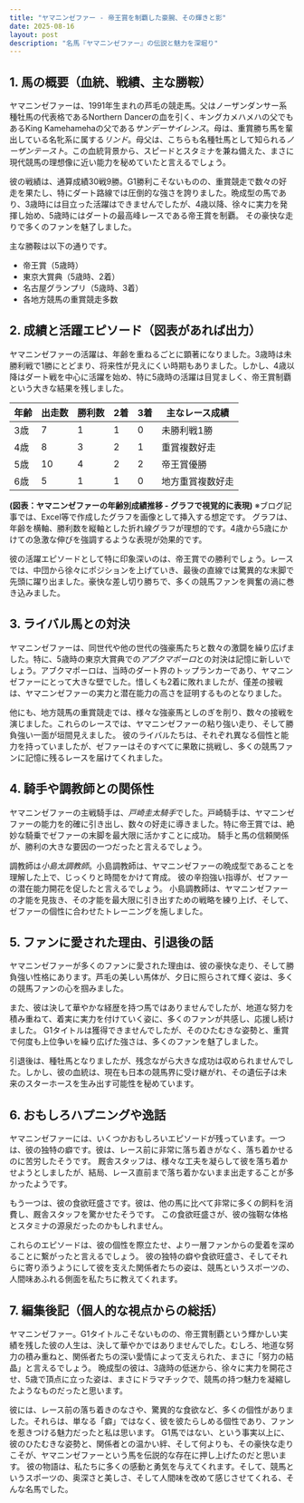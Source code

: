 ```yaml
---
title: "ヤマニンゼファー - 帝王賞を制覇した豪腕、その輝きと影"
date: 2025-08-16
layout: post
description: "名馬『ヤマニンゼファー』の伝説と魅力を深堀り"
---
```


## 1. 馬の概要（血統、戦績、主な勝鞍）

ヤマニンゼファーは、1991年生まれの芦毛の競走馬。父はノーザンダンサー系種牡馬の代表格であるNorthern Dancerの血を引く、キングカメハメハの父でもあるKing Kamehamehaの父である*サンデーサイレンス*。母は、重賞勝ち馬を輩出している名牝系に属する*リンド*。母父は、こちらも名種牡馬として知られる*ノーザンテースト*。この血統背景から、スピードとスタミナを兼ね備えた、まさに現代競馬の理想像に近い能力を秘めていたと言えるでしょう。

彼の戦績は、通算成績30戦9勝。G1勝利こそないものの、重賞競走で数々の好走を果たし、特にダート路線では圧倒的な強さを誇りました。晩成型の馬であり、3歳時には目立った活躍はできませんでしたが、4歳以降、徐々に実力を発揮し始め、5歳時にはダートの最高峰レースである帝王賞を制覇。  その豪快な走りで多くのファンを魅了しました。

主な勝鞍は以下の通りです。

* 帝王賞（5歳時）
* 東京大賞典（5歳時、2着）
* 名古屋グランプリ（5歳時、3着）
* 各地方競馬の重賞競走多数


## 2. 成績と活躍エピソード（図表があれば出力）

ヤマニンゼファーの活躍は、年齢を重ねるごとに顕著になりました。3歳時は未勝利戦で1勝にとどまり、将来性が見えにくい時期もありました。しかし、4歳以降はダート戦を中心に活躍を始め、特に5歳時の活躍は目覚ましく、帝王賞制覇という大きな結果を残しました。

| 年齢 | 出走数 | 勝利数 | 2着 | 3着 | 主なレース成績 |
|---|---|---|---|---|---|
| 3歳 | 7 | 1 | 1 | 0 | 未勝利戦1勝 |
| 4歳 | 8 | 3 | 2 | 1 | 重賞複数好走 |
| 5歳 | 10 | 4 | 2 | 2 | 帝王賞優勝 |
| 6歳 | 5 | 1 | 1 | 0 | 地方重賞複数好走 |


**(図表：ヤマニンゼファーの年齢別成績推移 - グラフで視覚的に表現)**  ※ブログ記事では、Excel等で作成したグラフを画像として挿入する想定です。 グラフは、年齢を横軸、勝利数を縦軸とした折れ線グラフが理想的です。4歳から5歳にかけての急激な伸びを強調するような表現が効果的です。

彼の活躍エピソードとして特に印象深いのは、帝王賞での勝利でしょう。レースでは、中団から徐々にポジションを上げていき、最後の直線では驚異的な末脚で先頭に躍り出ました。豪快な差し切り勝ちで、多くの競馬ファンを興奮の渦に巻き込みました。


## 3. ライバル馬との対決

ヤマニンゼファーは、同世代や他の世代の強豪馬たちと数々の激闘を繰り広げました。特に、5歳時の東京大賞典での*アブクマポーロ*との対決は記憶に新しいでしょう。アブクマポーロは、当時のダート界のトップランカーであり、ヤマニンゼファーにとって大きな壁でした。惜しくも2着に敗れましたが、僅差の接戦は、ヤマニンゼファーの実力と潜在能力の高さを証明するものとなりました。

他にも、地方競馬の重賞競走では、様々な強豪馬としのぎを削り、数々の接戦を演じました。これらのレースでは、ヤマニンゼファーの粘り強い走り、そして勝負強い一面が垣間見えました。  彼のライバルたちは、それぞれ異なる個性と能力を持っていましたが、ゼファーはそのすべてに果敢に挑戦し、多くの競馬ファンに記憶に残るレースを届けてくれました。


## 4. 騎手や調教師との関係性

ヤマニンゼファーの主戦騎手は、*戸崎圭太騎手*でした。戸崎騎手は、ヤマニンゼファーの能力を的確に引き出し、数々の好走に導きました。特に帝王賞では、絶妙な騎乗でゼファーの末脚を最大限に活かすことに成功。  騎手と馬の信頼関係が、勝利の大きな要因の一つだったと言えるでしょう。

調教師は*小島太調教師*。小島調教師は、ヤマニンゼファーの晩成型であることを理解した上で、じっくりと時間をかけて育成。  彼の辛抱強い指導が、ゼファーの潜在能力開花を促したと言えるでしょう。  小島調教師は、ヤマニンゼファーの才能を見抜き、その才能を最大限に引き出すための戦略を練り上げ、そして、ゼファーの個性に合わせたトレーニングを施しました。


## 5. ファンに愛された理由、引退後の話

ヤマニンゼファーが多くのファンに愛された理由は、彼の豪快な走り、そして勝負強い性格にあります。芦毛の美しい馬体が、夕日に照らされて輝く姿は、多くの競馬ファンの心を掴みました。

また、彼は決して華やかな経歴を持つ馬ではありませんでしたが、地道な努力を積み重ねて、着実に実力を付けていく姿に、多くのファンが共感し、応援し続けました。  G1タイトルは獲得できませんでしたが、そのひたむきな姿勢と、重賞で何度も上位争いを繰り広げた強さは、多くのファンを魅了しました。

引退後は、種牡馬となりましたが、残念ながら大きな成功は収められませんでした。しかし、彼の血統は、現在も日本の競馬界に受け継がれ、その遺伝子は未来のスターホースを生み出す可能性を秘めています。


## 6. おもしろハプニングや逸話

ヤマニンゼファーには、いくつかおもしろいエピソードが残っています。一つは、彼の独特の癖です。彼は、レース前に非常に落ち着きがなく、落ち着かせるのに苦労したそうです。  厩舎スタッフは、様々な工夫を凝らして彼を落ち着かせようとしましたが、結局、レース直前まで落ち着かないまま出走することが多かったようです。

もう一つは、彼の食欲旺盛さです。彼は、他の馬に比べて非常に多くの飼料を消費し、厩舎スタッフを驚かせたそうです。  この食欲旺盛さが、彼の強靭な体格とスタミナの源泉だったのかもしれません。

これらのエピソードは、彼の個性を際立たせ、より一層ファンからの愛着を深めることに繋がったと言えるでしょう。  彼の独特の癖や食欲旺盛さ、そしてそれらに寄り添うようにして彼を支えた関係者たちの姿は、競馬というスポーツの、人間味あふれる側面を私たちに教えてくれます。


## 7. 編集後記（個人的な視点からの総括）

ヤマニンゼファー。G1タイトルこそないものの、帝王賞制覇という輝かしい実績を残した彼の人生は、決して華やかではありませんでした。むしろ、地道な努力の積み重ねと、関係者たちの深い愛情によって支えられた、まさに「努力の結晶」と言えるでしょう。  晩成型の彼は、3歳時の低迷から、徐々に実力を開花させ、5歳で頂点に立った姿は、まさにドラマチックで、競馬の持つ魅力を凝縮したようなものだったと思います。

彼には、レース前の落ち着きのなさや、驚異的な食欲など、多くの個性がありました。それらは、単なる「癖」ではなく、彼を彼たらしめる個性であり、ファンを惹きつける魅力だったと私は思います。  G1馬ではない、という事実以上に、彼のひたむきな姿勢と、関係者との温かい絆、そして何よりも、その豪快な走りこそが、ヤマニンゼファーという馬を伝説的な存在に押し上げたのだと思います。  彼の物語は、私たちに多くの感動と勇気を与えてくれます。そして、競馬というスポーツの、奥深さと美しさ、そして人間味を改めて感じさせてくれる、そんな名馬でした。

